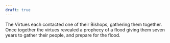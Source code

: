 ```yaml
---
draft: true
---
```

The Virtues each contacted one of their Bishops, gathering them together. Once together the virtues revealed a prophecy of a flood giving them seven years to gather their people, and prepare for the flood.
